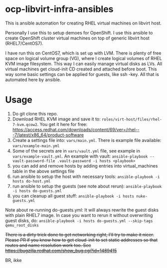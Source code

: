 # ocp-libvirt-infra-ansibles

This is ansible automation for creating RHEL virtual machines on libvirt host.

Personally I use this to setup demoes for OpenShift. I use this ansible to create OpenShift cluster virtual machines on top of generic libvirt host (RHEL7/CentOS7).

I have run this on CentOS7, which is set up with LVM. There is plenty of free space on logical volume group (VG), where I create logical volumes of RHEL KVM image filesystem. This way I can easily manage virtual disks as LVs. All virtual machines get cloud-init CD created and attached before boot. This way some basic settings can be applied for guests, like ssh -key. All that is automated here by ansible.

# Usage

1. Do git clone this repo.
2. Download RHEL KVM image and save it to: ```roles/virt-host/files/rhel-7-kvm.qcow2```. You get it here for free: https://access.redhat.com/downloads/content/69/ver=/rhel---7/latest/x86_64/product-software
3. Create a settings file into: `vars/main.yml`. There is example file available: `vars/example-main.yml`
4. Some of the secrets are in `vars/vault.yml` file, see example in `vars/example-vault.yml`. An example with vault: `ansible-playbook --vault-password-file .vault-password -i hosts <playbook>`
4. you can add and remove hosts by adding entries into virtual_machines table in the above settings file
5. run ansible to setup the host with necessary tools: `ansible-playbook -i hosts do-host.yml`
6. run ansible to setup the guests (see note about rerun): `ansible-playbook -i hosts do-guests.yml`
7. you can cleanup all guest stuff: `ansible-playbook -i hosts nuke-guests.yml`

Note about re-running do-guests.yml: It will always rewrite the guest disks with plain RHEL7 image. In case you want to rerun it without overwriting guest disks, do: `ansible-playbook -i hosts do-guests.yml --skip-tags qemu_root_disks`

~~There is a dirty trick done to get networking right, I'll try to make it nicer. Please PR if you know how to get cloud-init to set static addresses so that routes and name resolution work too. See https://bugzilla.redhat.com/show_bug.cgi?id=1489415~~



BR,
ikke

